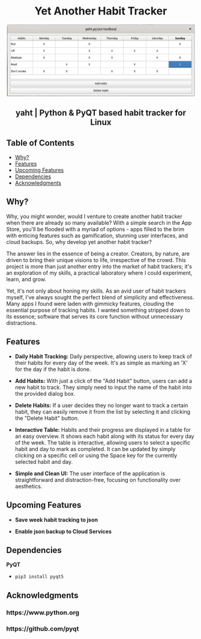 <h1 align="center"> Yet Another Habit Tracker </h1>
<p align="center">
        <img alt="yaht" title="yaht" src="https://github.com/isaac-maya/yaht/blob/main/mainScreen.jpg" width="500">
  </a>
</p>
<h2 align="center"> yaht | Python & PyQT based habit tracker for Linux </h2> 


<!-- START doctoc generated TOC please keep comment here to allow auto update -->
<!-- DON'T EDIT THIS SECTION, INSTEAD RE-RUN doctoc TO UPDATE -->
## Table of Contents

- [Why?](#why?)
- [Features](#features)
- [Upcoming Features](#upcomingfeatures)
- [Dependencies](#dependencies)
- [Acknowledgments](#acknowledgments)

<!-- END doctoc generated TOC please keep comment here to allow auto update -->

## Why?

Why, you might wonder, would I venture to create another habit tracker when there are already so many available? With a simple search in the App Store, you'll be flooded with a myriad of options - apps filled to the brim with enticing features such as gamification, stunning user interfaces, and cloud backups. So, why develop yet another habit tracker?

The answer lies in the essence of being a creator. Creators, by nature, are driven to bring their unique visions to life, irrespective of the crowd. This project is more than just another entry into the market of habit trackers; it's an exploration of my skills, a practical laboratory where I could experiment, learn, and grow.

Yet, it's not only about honing my skills. As an avid user of habit trackers myself, I've always sought the perfect blend of simplicity and effectiveness. Many apps I found were laden with gimmicky features, clouding the essential purpose of tracking habits. I wanted something stripped down to its essence; software that serves its core function without unnecessary distractions.

## Features

* **Daily Habit Tracking:** Daily perspective, allowing users to keep track of their habits for every day of the week. It's as simple as marking an 'X' for the day if the habit is done.

* **Add Habits:** With just a click of the "Add Habit" button, users can add a new habit to track. They simply need to input the name of the habit into the provided dialog box.

* **Delete Habits:** If a user decides they no longer want to track a certain habit, they can easily remove it from the list by selecting it and clicking the "Delete Habit" button.

*	**Interactive Table:** Habits and their progress are displayed in a table for an easy overview. It shows each habit along with its status for every day of the week. The table is interactive, allowing users to select a specific habit and day to mark as completed. It can be updated by simply clicking on a specific cell or using the Space key for the currently selected habit and day.

*	**Simple and Clean UI:** The user interface of the application is straightforward and distraction-free, focusing on functionality over aesthetics.

## Upcoming Features

* **Save week habit tracking to json**

* **Enable json backup to Cloud Services** 

## Dependencies

**PyQT**
- `pip3 install pyqt5`

## Acknowledgments

<h3 align="left"> https://www.python.org
<h3 align="left"> https://github.com/pyqt
